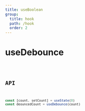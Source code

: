 ```yaml
---
title: useBoolean
group:
  title: hook
  path: /hook
  order: 2
---
```


# useDebounce

<code src="./demos/demo1.tsx"/>  

## API

```typescript
const [count, setCount] = useState(0)
const deouncedCount = useDebounce(count)
```